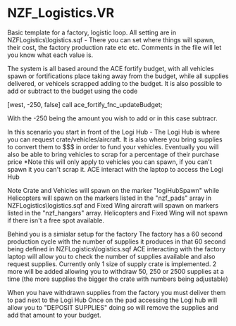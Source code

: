 # NZF_Logistics.VR

Basic template for a factory, logistic loop. 
All setting are in NZFLogistics\logistics.sqf - There you can set where things will spawn, their cost, the factory production rate etc etc.
Comments in the file will let you know what each value is.

The system is all based around the ACE fortify budget, with all vehicles spawn or fortifications place taking away from the budget, while all supplies delivered, or vehicels scrapped adding to the budget. It is also possible to add or subtract to the budget using the code 

[west, -250, false] call ace_fortify_fnc_updateBudget;

With the -250 being the amount you wish to add or in this case subtracr. 

In this scenario you start in front of the Logi Hub - The Logi Hub is where you can request crate/vehicles/aircraft. 
It is also where you bring supplies to convert them to $$$ in order to fund your vehicles.
Eventually you will also be able to bring vehicles to scrap for a percentage of their purchase price *Note this will only apply to vehicles you can spawn, if you can't spawn it you can't scrap it.
ACE interact with the laptop to access the Logi Hub

Note Crate and Vehicles will spawn on the marker "logiHubSpawn" while Helicopters will spawn on the markers listed in the "nzf_pads" array in NZFLogistics\logistics.sqf 
and Fixed Wing aircraft will spawn on markers listed in the "nzf_hangars" array. Helicopters and Fixed Wing will not spawn if there isn't a free spot available. 

Behind you is a simialar setup for the factory 
The factory has a 60 second production cycle with the number of supplies it produces in that 60 second being defined in NZFLogistics\logistics.sqf
ACE interacting with the factory laptop will allow you to check the number of supplies available and also request supplies.
Currently only 1 size of supply crate is implemented. 2 more will be added allowing you to withdraw 50, 250 or 2500 supplies at a time (the more supplies the bigger the crate with numbers being adjustable)

When you have withdrawn supplies from the factory you must deliver them to pad next to the Logi Hub
Once on the pad accessing the Logi hub will allow you to "DEPOSIT SUPPLIES" doing so will remove the supplies and add that amount to your budget. 
